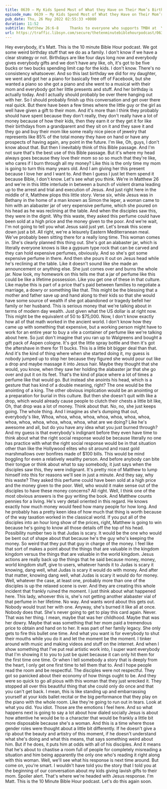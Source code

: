 ```yaml
---
title: 0639 – My Kids Spend Most of What they Have on Their Mom’s Birthday Gifts and I’ve Decided to Let Them
episode_num: 0639 – My Kids Spend Most of What they Have on Their Mom’s Birthday Gifts and I’ve Decided to Let Th
pub_date: Thu, 26 May 2022 02:55:33 +0000
duration: 11:52
subtitle: Matthew 26:6-8     Thanks to everyone who supports TMBH at  You're the reason we can all do this together!  Music written and performed by .
url: https://traffic.libsyn.com/secure/thetenminutebiblehourpodcast/0639__My_Kids_Spend_Most_of_What_they_Have_on_Their_Moms_Birthday_Gifts_and_Ive_Decided_to_Let_Them.mp3
---
```


 Hey everybody, it's Matt. This is the 10 minute Bible Hour podcast. We got some weird birthday stuff that we do as a family. I don't know if we have a clear strategy or not. Birthdays are like four days long now and everybody gives everybody gifts and we don't have any like, oh, it's got to be five bucks or two bucks spending limit cap for the kids. I don't know. There's no consistency whatsoever. And so this last birthday we did for my daughter, we went and got her a piano for basically free off of Facebook, but she wanted a piano so she got a piano and she went to a musical with their mom and everybody got her little presents and stuff. And her birthday is actually today. And I actually should probably be over there hanging out with her. So I should probably finish up this conversation and get over there real quick. But there have been a few times where the little guy or the girl as well have given a gift to their mom. And it's more than I think they probably should have spent because they don't really, they don't really have a lot of money because of how their kids, then they earn it or they get it for like their birthdays from a grandparent and they sit on it and they save it and they go and buy their mom like some really nice piece of jewelry that represents like 85% of the total money they have on hand or have any prospects of having again, any point in the future. I'm like, Oh, guys, I don't know about that. But then I inevitably think of this Bible passage. And I'm not sure that's the best use of this Bible passage. But it's where my head always goes because they love their mom so so so much that they're like, who cares if I burn through all my money? Like this is the only time my mom is going to turn this many years old. And I am giving her this present because I love her and I want to. And then I guess I just let them spend it because Bible, I don't know. Let's see what you think. We're in Matthew 26 and we're in this little interlude in between a bunch of violent drama leading up to the arrest and trial and execution of Jesus. And just right here in the middle of it, Matthew plops this little story. Verse six, while Jesus was in Bethany in the home of a man known as Simon the leper, a woman came to him with an alabaster jar of very expensive perfume, which she poured on his head as he was reclining at the table. And when the disciples saw this, they were in the dignit. Why this waste, they asked this perfume could have been sold at a high price and the money given to the poor. And we're wait, I'm not going to tell you what Jesus said just yet. Let's break this scene down just a bit. All right, we're a leisurely Eastern Mediterranean meal. We've probably been sitting there for a really long time. This woman comes in. She's clearly planned this thing out. She's got an alabaster jar, which is literally everyone knows is like a gypsum type rock that can be carved and they can hold expensive perfumes, obviously. And so she's got some expensive perfume in there. And then she pours it out on Jesus head while he's reclining at the table. Like it doesn't sound like she made an announcement or anything else. She just comes over and burns the whole jar. Now look, my homework on this tells me that a jar of perfume like this could be like a lifetime possession. Like you get one of these in that culture. Like maybe this is part of a price that's paid between families to negotiate a marriage, a dowry or something like that. This might be the blessing that a mother and father save up and hand along to their kids so that she would have some source of wealth if she got abandoned or tragedy befell her family or her husband. This is serious money that we're talking about in terms of modern day wealth. Just given what the US dollar is at right now. This might be the equivalent of 50 to $75,000. Now, I don't know exactly how all of that math worked in the ancient world. I don't know how they came up with something that expensive, but a working person might have to work for an entire year to buy a vile a container of perfume like we're talking about here. So just don't imagine that you ran up to Walgreens and bought a gift pack of Aspen cologne. It's got the little spray bottle and then it's got the aftershave in there for 11 bucks. This is a little bit bigger deal than that. And it's the kind of thing where when she started doing it, my guess is nobody jumped up to stop her because they figured she would pour out like a drop and maybe massage it into Jesus hair. Maybe they thought that she would, you know, when they saw her holding the alabaster jar that she go over and put it on its feet. That's the kind of place where a lot of times a perfume like that would go. But instead she anoints his head, which is a gesture that has kind of a double meaning, right? The one would be the anointing of a king. The other obvious implication would be an anointing or a preparation for burial in this culture. But then she doesn't quit with like a drop, which would already cause people to clutch their chests a little bit like, Oh, that drop was a lot of money. Think about that. No, no, she just keeps going. The whole thing. And I imagine as she's dumping that out, everybody's like, Whoa, whoa, whoa, whoa, whoa, whoa, whoa, whoa, whoa, whoa, whoa, whoa, whoa, whoa, what are we doing? Like he's awesome and all, but do you have any idea what you just burned through? And my guess is that everybody's indignant before they even have time to think about what the right social response would be because literally no one has practice with what the right social response would be in that situation other than like the Hollywood elites who sit around and roast gold marshmallows over bonfires made of $100 bills. This would be mind boggling for even a relatively wealthy person. And before anybody can bite their tongue or think about what to say somebody, it just says when the disciples saw this, they were indignant. It's pretty nice of Matthew to lump himself into this for reasons we'll see in just a minute. And they say, why this waste? They asked this perfume could have been sold at a high price and the money given to the poor. Well, who would it make sense out of the disciples to have these money concerns? All right. Well, I think one of the most obvious answers is the guy writing the book. And Matthew counts pennies for a living. He's very detail oriented in this regard. He knows exactly how much money would feed how many people for how long. And he probably has a pretty keen idea of how much that thing is worth because of the way taxation worked in the classical world. If you put all of the disciples into an hour long show of the prices, right, Matthew is going to win because he's going to know all those details off the top of his head. Possibility number two is that Judas is scary. It would be the one who would be bent out of shape about that because he's the guy who's keeping the money. So weird that they put that guy in charge of the money. I feel like that sort of makes a point about the things that are valuable in the kingdom kingdom versus the things that are valuable in the world kingdom. Jesus actions are really back up the things that he said because money, money, world kingdom stuff, give to users, whatever hands it to Judas is scary it knowing, dang well, what Judas is scary it would do with money. And after that matter, knowing dang well, what Judas is scary it would do for money. Well, whatever the case, at least one, probably more than one of the disciples is up the relaxed scene is over. And they are creating this whole incident that frankly ruined the moment. I just think about what happened here. This lady, whoever this is, she's not getting another alabaster vial of that perfume in her lifetime. No way. And wants word about this gets out. Nobody would trust her with one. Anyway, she's burned it like all at once. Nobody does that. She's never going to get to play this card again. Never. That was her thing. I mean, maybe that was her childhood. Maybe that was her dowry. Maybe that was something that her mom paid a tremendous price to obtain and hand on to her. It was part of her family legacy. She only gets to fire this bullet one time. And what you want is for everybody to shut their mouths while you do it and let the moment be the moment. I tinker around with music and making videos and stuff on the internet. And when I show something that I've put real artistic work into, I super want everybody that I'm showing it to you to just be quiet because it can only hit them for the first time one time. Or when I tell somebody a story that is deeply from the heart, I only get one first time to tell them that to. And I hope people read the room and be respectful. The disciples were not respectful. They got so panicked about their economy of how things ought to be. And they were so quick to go all pious with this woman that they just wrecked it. They stopped all over this beautiful thing that she could only do once and that you can't get back. I mean, this is like standing up and embarrassing yourself at your kids ballet recital or the big performance that they play on the piano with the whole room. Like they're going to run out in tears. Look at what you did. You idiot. Those are the emotions I feel here. And so what happens next is going to say a lot about how dialed socially Jesus is about how attentive he would be to a character that would be frankly a little bit more disposable because she's a woman. And this is a time where those gender roles were thought about a little bit differently. If he doesn't give a rip about the beauty and artistry of this moment, if he doesn't understand what she's doing and what this means, that says something weird about him. But if he does, it puts him at odds with all of his disciples. And it means that he's about to chastise a room full of people for completely misreading a situation and him being apparently the only one who's reading it right along with this woman. Well, we'll see what his response is next time around. But come on, you're smart. I wouldn't have told you the story that I told you at the beginning of our conversation about my kids giving lavish gifts to their mom. Spoiler alert. That's where we're headed with Jesus response. I'm Matt. This is the 10 Minute Bible Hour podcast. Let's do this again soon.